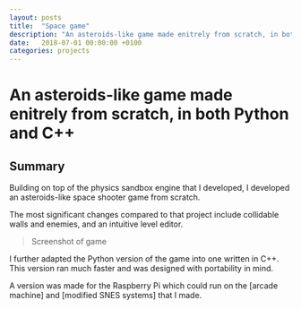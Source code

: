 ```yaml
---
layout: posts
title:  "Space game"
description: "An asteroids-like game made enitrely from scratch, in both Python and C++"
date:   2018-07-01 00:00:00 +0100
categories: projects
---
```


# An asteroids-like game made enitrely from scratch, in both Python and C++

## Summary

Building on top of the physics sandbox engine that I developed, I developed an asteroids-like space shooter game from scratch.

The most significant changes compared to that project include collidable walls and enemies, and an intuitive level editor.

> Screenshot of game

I further adapted the Python version of the game into one written in C++. This version ran much faster and was designed with portability in mind. 

A version was made for the Raspberry Pi which could run on the [arcade machine] and [modified SNES systems] that I made.


[panel-mockup]:	 https://image.shutterstock.com/image-vector/prohibited-signs-isolated-on-white-260nw-1890653254.jpg